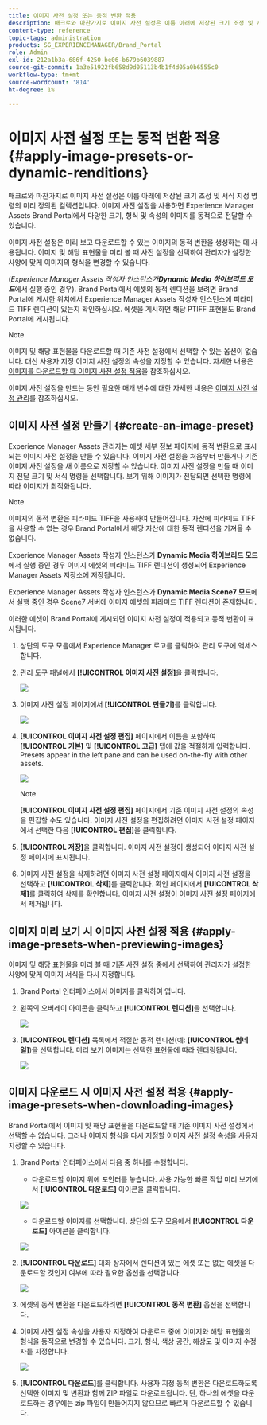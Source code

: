 ```yaml
---
title: 이미지 사전 설정 또는 동적 변환 적용
description: 매크로와 마찬가지로 이미지 사전 설정은 이름 아래에 저장된 크기 조정 및 서식 지정 명령의 미리 정의된 컬렉션입니다. 이미지 사전 설정을 사용하면 Experience Manager Assets Brand Portal에서 다양한 크기, 형식 및 속성의 이미지를 동적으로 전달할 수 있습니다.
content-type: reference
topic-tags: administration
products: SG_EXPERIENCEMANAGER/Brand_Portal
role: Admin
exl-id: 212a1b3a-686f-4250-be06-b679b6039887
source-git-commit: 1a3e51922fb658d9d05113b4b1f4d05a0b6555c0
workflow-type: tm+mt
source-wordcount: '814'
ht-degree: 1%

---
```


# 이미지 사전 설정 또는 동적 변환 적용 {#apply-image-presets-or-dynamic-renditions}

매크로와 마찬가지로 이미지 사전 설정은 이름 아래에 저장된 크기 조정 및 서식 지정 명령의 미리 정의된 컬렉션입니다. 이미지 사전 설정을 사용하면 Experience Manager Assets Brand Portal에서 다양한 크기, 형식 및 속성의 이미지를 동적으로 전달할 수 있습니다.

이미지 사전 설정은 미리 보고 다운로드할 수 있는 이미지의 동적 변환을 생성하는 데 사용됩니다. 이미지 및 해당 표현물을 미리 볼 때 사전 설정을 선택하여 관리자가 설정한 사양에 맞게 이미지의 형식을 변경할 수 있습니다.

(*Experience Manager Assets 작성자 인스턴스가&#x200B;**Dynamic Media 하이브리드 모드***에서 실행 중인 경우). Brand Portal에서 에셋의 동적 렌디션을 보려면 Brand Portal에 게시한 위치에서 Experience Manager Assets 작성자 인스턴스에 피라미드 TIFF 렌디션이 있는지 확인하십시오. 에셋을 게시하면 해당 PTIFF 표현물도 Brand Portal에 게시됩니다.

>[!NOTE]
>
>이미지 및 해당 표현물을 다운로드할 때 기존 사전 설정에서 선택할 수 있는 옵션이 없습니다. 대신 사용자 지정 이미지 사전 설정의 속성을 지정할 수 있습니다. 자세한 내용은 [이미지를 다운로드할 때 이미지 사전 설정 적용](../using/brand-portal-image-presets.md#main-pars-text-1403412644)을 참조하십시오.


이미지 사전 설정을 만드는 동안 필요한 매개 변수에 대한 자세한 내용은 [이미지 사전 설정 관리](../using/brand-portal-image-presets.md)를 참조하십시오.

## 이미지 사전 설정 만들기 {#create-an-image-preset}

Experience Manager Assets 관리자는 에셋 세부 정보 페이지에 동적 변환으로 표시되는 이미지 사전 설정을 만들 수 있습니다. 이미지 사전 설정을 처음부터 만들거나 기존 이미지 사전 설정을 새 이름으로 저장할 수 있습니다. 이미지 사전 설정을 만들 때 이미지 전달 크기 및 서식 명령을 선택합니다. 보기 위해 이미지가 전달되면 선택한 명령에 따라 이미지가 최적화됩니다.

>[!NOTE]
>
>이미지의 동적 변환은 피라미드 TIFF을 사용하여 만들어집니다. 자산에 피라미드 TIFF을 사용할 수 없는 경우 Brand Portal에서 해당 자산에 대한 동적 렌디션을 가져올 수 없습니다.
>
>Experience Manager Assets 작성자 인스턴스가 **Dynamic Media 하이브리드 모드**&#x200B;에서 실행 중인 경우 이미지 에셋의 피라미드 TIFF 렌디션이 생성되어 Experience Manager Assets 저장소에 저장됩니다.
>
>Experience Manager Assets 작성자 인스턴스가 **Dynamic Media Scene7 모드**&#x200B;에서 실행 중인 경우 Scene7 서버에 이미지 에셋의 피라미드 TIFF 렌디션이 존재합니다.
>
>이러한 에셋이 Brand Portal에 게시되면 이미지 사전 설정이 적용되고 동적 변환이 표시됩니다.


1. 상단의 도구 모음에서 Experience Manager 로고를 클릭하여 관리 도구에 액세스합니다.

1. 관리 도구 패널에서 **[!UICONTROL 이미지 사전 설정]**&#x200B;을 클릭합니다.

   ![](assets/admin-tools-panel-4.png)

1. 이미지 사전 설정 페이지에서 **[!UICONTROL 만들기]**&#x200B;를 클릭합니다.

   ![](assets/image_preset_homepage.png)

1. **[!UICONTROL 이미지 사전 설정 편집]** 페이지에서 이름을 포함하여 **[!UICONTROL 기본]** 및 **[!UICONTROL 고급]** 탭에 값을 적절하게 입력합니다. Presets appear in the left pane and can be used on-the-fly with other assets.

   ![](assets/image_preset_create.png)

   >[!NOTE]
   >
   >**[!UICONTROL 이미지 사전 설정 편집]** 페이지에서 기존 이미지 사전 설정의 속성을 편집할 수도 있습니다. 이미지 사전 설정을 편집하려면 이미지 사전 설정 페이지에서 선택한 다음 **[!UICONTROL 편집]**&#x200B;을 클릭합니다.

1. **[!UICONTROL 저장]**&#x200B;을 클릭합니다. 이미지 사전 설정이 생성되어 이미지 사전 설정 페이지에 표시됩니다.
1. 이미지 사전 설정을 삭제하려면 이미지 사전 설정 페이지에서 이미지 사전 설정을 선택하고 **[!UICONTROL 삭제]**&#x200B;를 클릭합니다. 확인 페이지에서 **[!UICONTROL 삭제]**&#x200B;를 클릭하여 삭제를 확인합니다. 이미지 사전 설정이 이미지 사전 설정 페이지에서 제거됩니다.

## 이미지 미리 보기 시 이미지 사전 설정 적용 {#apply-image-presets-when-previewing-images}

이미지 및 해당 표현물을 미리 볼 때 기존 사전 설정 중에서 선택하여 관리자가 설정한 사양에 맞게 이미지 서식을 다시 지정합니다.

1. Brand Portal 인터페이스에서 이미지를 클릭하여 엽니다.
1. 왼쪽의 오버레이 아이콘을 클릭하고 **[!UICONTROL 렌디션]**&#x200B;을 선택합니다.

   ![](assets/image-preset-previewrenditions.png)

1. **[!UICONTROL 렌디션]** 목록에서 적절한 동적 렌디션(예: **[!UICONTROL 썸네일]**)을 선택합니다. 미리 보기 이미지는 선택한 표현물에 따라 렌더링됩니다.

   ![](assets/image-preset-previewrenditionthumbnail.png)

## 이미지 다운로드 시 이미지 사전 설정 적용 {#apply-image-presets-when-downloading-images}

Brand Portal에서 이미지 및 해당 표현물을 다운로드할 때 기존 이미지 사전 설정에서 선택할 수 없습니다. 그러나 이미지 형식을 다시 지정할 이미지 사전 설정 속성을 사용자 지정할 수 있습니다.

1. Brand Portal 인터페이스에서 다음 중 하나를 수행합니다.

   * 다운로드할 이미지 위에 포인터를 놓습니다. 사용 가능한 빠른 작업 미리 보기에서 **[!UICONTROL 다운로드]** 아이콘을 클릭합니다.

   ![](assets/downloadsingleasset.png)

   * 다운로드할 이미지를 선택합니다. 상단의 도구 모음에서 **[!UICONTROL 다운로드]** 아이콘을 클릭합니다.

   ![](assets/downloadassets.png)

1. **[!UICONTROL 다운로드]** 대화 상자에서 렌디션이 있는 에셋 또는 없는 에셋을 다운로드할 것인지 여부에 따라 필요한 옵션을 선택합니다.

   ![](assets/donload-assets-dialog.png)

1. 에셋의 동적 변환을 다운로드하려면 **[!UICONTROL 동적 변환]** 옵션을 선택합니다.
1. 이미지 사전 설정 속성을 사용자 지정하여 다운로드 중에 이미지와 해당 표현물의 형식을 동적으로 변경할 수 있습니다. 크기, 형식, 색상 공간, 해상도 및 이미지 수정자를 지정합니다.

   ![](assets/dynamicrenditions.png)

1. **[!UICONTROL 다운로드]**&#x200B;를 클릭합니다. 사용자 지정 동적 변환은 다운로드하도록 선택한 이미지 및 변환과 함께 ZIP 파일로 다운로드됩니다. 단, 하나의 에셋을 다운로드하는 경우에는 zip 파일이 만들어지지 않으므로 빠르게 다운로드할 수 있습니다.
